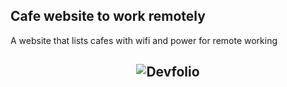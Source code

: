 ## Cafe website to work remotely

A website that lists cafes with wifi and power for remote working

<h2 align="center">
  <img src="cafe_website.mp4" alt="Devfolio" />
</h2>
